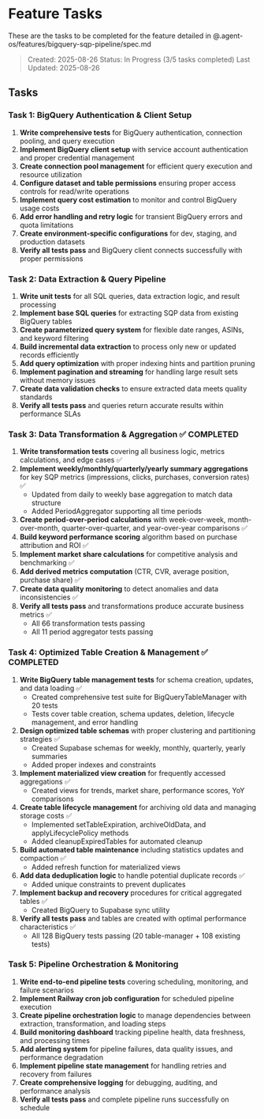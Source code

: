 # Feature Tasks

These are the tasks to be completed for the feature detailed in @.agent-os/features/bigquery-sqp-pipeline/spec.md

> Created: 2025-08-26
> Status: In Progress (3/5 tasks completed)
> Last Updated: 2025-08-26

## Tasks

### Task 1: BigQuery Authentication & Client Setup

1. **Write comprehensive tests** for BigQuery authentication, connection pooling, and query execution
2. **Implement BigQuery client setup** with service account authentication and proper credential management
3. **Create connection pool management** for efficient query execution and resource utilization
4. **Configure dataset and table permissions** ensuring proper access controls for read/write operations
5. **Implement query cost estimation** to monitor and control BigQuery usage costs
6. **Add error handling and retry logic** for transient BigQuery errors and quota limitations
7. **Create environment-specific configurations** for dev, staging, and production datasets
8. **Verify all tests pass** and BigQuery client connects successfully with proper permissions

### Task 2: Data Extraction & Query Pipeline

1. **Write unit tests** for all SQL queries, data extraction logic, and result processing
2. **Implement base SQL queries** for extracting SQP data from existing BigQuery tables
3. **Create parameterized query system** for flexible date ranges, ASINs, and keyword filtering
4. **Build incremental data extraction** to process only new or updated records efficiently
5. **Add query optimization** with proper indexing hints and partition pruning
6. **Implement pagination and streaming** for handling large result sets without memory issues
7. **Create data validation checks** to ensure extracted data meets quality standards
8. **Verify all tests pass** and queries return accurate results within performance SLAs

### Task 3: Data Transformation & Aggregation ✅ COMPLETED

1. **Write transformation tests** covering all business logic, metrics calculations, and edge cases ✅
2. **Implement weekly/monthly/quarterly/yearly summary aggregations** for key SQP metrics (impressions, clicks, purchases, conversion rates) ✅
   - Updated from daily to weekly base aggregation to match data structure
   - Added PeriodAggregator supporting all time periods
3. **Create period-over-period calculations** with week-over-week, month-over-month, quarter-over-quarter, and year-over-year comparisons ✅
4. **Build keyword performance scoring** algorithm based on purchase attribution and ROI ✅
5. **Implement market share calculations** for competitive analysis and benchmarking ✅
6. **Add derived metrics computation** (CTR, CVR, average position, purchase share) ✅
7. **Create data quality monitoring** to detect anomalies and data inconsistencies ✅
8. **Verify all tests pass** and transformations produce accurate business metrics ✅
   - All 66 transformation tests passing
   - All 11 period aggregator tests passing

### Task 4: Optimized Table Creation & Management ✅ COMPLETED

1. **Write BigQuery table management tests** for schema creation, updates, and data loading ✅
   - Created comprehensive test suite for BigQueryTableManager with 20 tests
   - Tests cover table creation, schema updates, deletion, lifecycle management, and error handling
2. **Design optimized table schemas** with proper clustering and partitioning strategies ✅
   - Created Supabase schemas for weekly, monthly, quarterly, yearly summaries
   - Added proper indexes and constraints
3. **Implement materialized view creation** for frequently accessed aggregations ✅
   - Created views for trends, market share, performance scores, YoY comparisons
4. **Create table lifecycle management** for archiving old data and managing storage costs ✅
   - Implemented setTableExpiration, archiveOldData, and applyLifecyclePolicy methods
   - Added cleanupExpiredTables for automated cleanup
5. **Build automated table maintenance** including statistics updates and compaction ✅
   - Added refresh function for materialized views
6. **Add data deduplication logic** to handle potential duplicate records ✅
   - Added unique constraints to prevent duplicates
7. **Implement backup and recovery** procedures for critical aggregated tables ✅
   - Created BigQuery to Supabase sync utility
8. **Verify all tests pass** and tables are created with optimal performance characteristics ✅
   - All 128 BigQuery tests passing (20 table-manager + 108 existing tests)

### Task 5: Pipeline Orchestration & Monitoring

1. **Write end-to-end pipeline tests** covering scheduling, monitoring, and failure scenarios
2. **Implement Railway cron job configuration** for scheduled pipeline execution
3. **Create pipeline orchestration logic** to manage dependencies between extraction, transformation, and loading steps
4. **Build monitoring dashboard** tracking pipeline health, data freshness, and processing times
5. **Add alerting system** for pipeline failures, data quality issues, and performance degradation
6. **Implement pipeline state management** for handling retries and recovery from failures
7. **Create comprehensive logging** for debugging, auditing, and performance analysis
8. **Verify all tests pass** and complete pipeline runs successfully on schedule